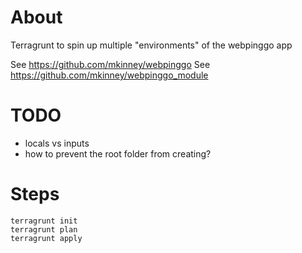 # About
Terragrunt to spin up multiple "environments" of the webpinggo app

See https://github.com/mkinney/webpinggo
See https://github.com/mkinney/webpinggo_module

# TODO
- locals vs inputs
- how to prevent the root folder from creating?

# Steps
```
terragrunt init
terragrunt plan
terragrunt apply
```
